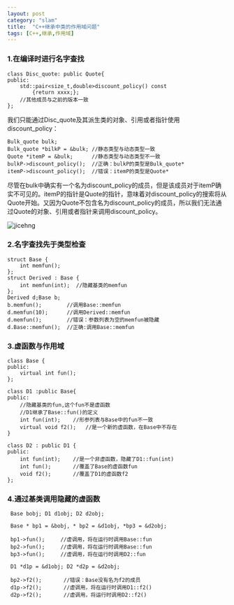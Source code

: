 ```yaml
---
layout: post
category: "slam"
title:  "C++继承中类的作用域问题"
tags: [C++,继承,作用域]
---
```


### 1.在编译时进行名字查找

    class Disc_quote: public Quote{
	public:
		std::pair<size_t,double>discount_policy() const
			{return xxxx;};
		//其他成员与之前的版本一致
	};

<!-- more -->

  我们只能通过Disc_quote及其派生类的对象、引用或者指针使用discount_policy：

	Bulk_quote bulk;
	Bulk_quote *bilkP = &bulk; //静态类型与动态类型一致
	Quote *itemP = &bulk;      //静态类型与动态类型不一致
	bulkP->discount_policy();  //正确：bulkP的类型是Bulk_quote*
	itemP->discount_policy();  //错误：itemP的类型是Quote*

  尽管在bulk中确实有一个名为discount_policy的成员，但是该成员对于itemP确实不可见的。itemP的指针是Quote的指针，意味着对discount_policy的搜索将从Quote开始。又因为Quote不包含名为discount_policy的成员，所以我们无法通过Quote的对象、引用或者指针来调用discount_policy。

  ![jicehng](http://oyqo0q1a2.bkt.clouddn.com/jicheng.png)

### 2.名字查找先于类型检查

    struct Base {
		int memfun();
	};
	struct Derived : Base {
		int memfun(int);  //隐藏基类的memfun
	};
	Derived d;Base b;
	b.memfun();        //调用Base::memfun
	d.memfun(10);      //调用Derived::memfun
	d.memfun();        //错误：参数列表为空的memfun被隐藏
	d.Base::memfun();  //正确:调用Base::memfun

### 3.虚函数与作用域

    class Base {
	public:
		virtual int fun();
	};

	class D1 :public Base{
	public:
		//隐藏基类的fun,这个fun不是虚函数
		//D1继承了Base::fun()的定义
		int fun(int);    //形参列表与Base中的fun不一致
		virtual void f2();   //是一个新的虚函数，在Base中不存在
	}

	class D2 : public D1 {
	public:
		int fun(int);    //是一个非虚函数，隐藏了D1::fun(int)
		int fun();       //覆盖了Base的虚函数fun
		void f2();       //覆盖了D1的虚函数f2
	};

### 4.通过基类调用隐藏的虚函数

	 Base bobj; D1 d1obj; D2 d2obj;

	 Base * bp1 = &bobj, * bp2 = &d1obj, *bp3 = &d2obj;
	
	 bp1->fun();     //虚调用，将在运行时调用Base::fun
	 bp2->fun();     //虚调用，将在运行时调用Base::fun
	 bp3->fun();     //虚调用，将在运行时调用D2::fun
	
	 D1 *d1p = &d1obj; D2 *d2p = &d2obj;

	 bp2->f2();       //错误：Base没有名为f2的成员    
	 d1p->f2();       //虚调用，将在运行时调用D1::f2()
	 d2p->f2();       //虚调用，将运行时调用D2::f2()
  





